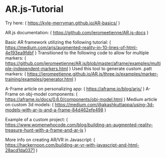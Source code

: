 # AR.js-Tutorial
Try here: ( https://kyle-merryman.github.io/AR-basics/ )

AR.js documentation:
( https://github.com/jeromeetienne/AR.js-docs )

Basic AR framework utilizing the following tutorial: 
( https://medium.com/arjs/augmented-reality-in-10-lines-of-html-4e193ea9fdbf )
Transitioned to the following code to allow for multiple markers: 
( https://github.com/jeromeetienne/AR.js/blob/master/aframe/examples/multiple-independent-markers.html )
Used this tool to generate custom .patt markers: 
( https://jeromeetienne.github.io/AR.js/three.js/examples/marker-training/examples/generator.html )

A-Frame article on personalizing app:
( https://aframe.io/blog/arjs/ )
A-Frame on obj-model components:
( https://aframe.io/docs/0.6.0/components/obj-model.html )
Medium article on custom 3d models:
( https://medium.com/@akashkuttappa/using-3d-models-with-ar-js-and-a-frame-84d462efe498 )

Example of a custom project: 
( https://www.womenwhocode.com/blog/building-an-augmented-reality-treasure-hunt-with-a-frame-and-ar-js )

More info on creating AR/VR in Javascript:
( https://hackernoon.com/building-ar-vr-with-javascript-and-html-28acd1da0371 )
